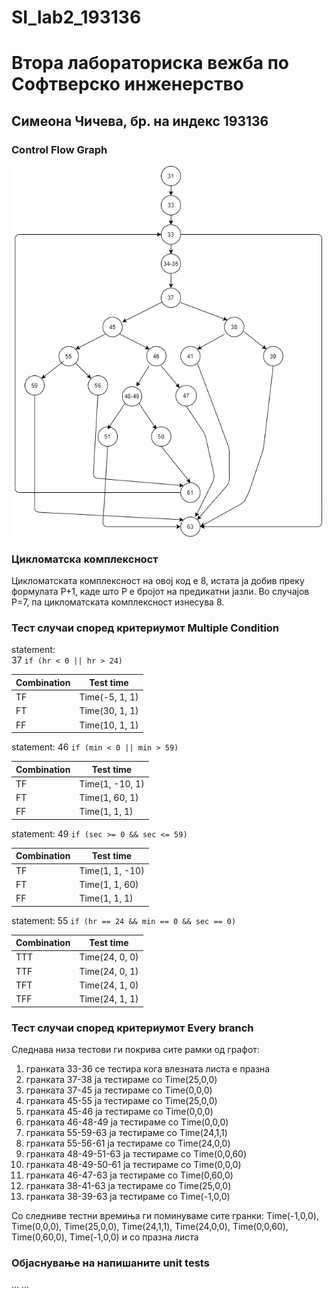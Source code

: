 # SI_lab2_193136
# Втора лабораториска вежба по Софтверско инженерство

## Симеона Чичева, бр. на индекс 193136

###  Control Flow Graph

![Control Flow Graph](CFG1.png)

### Цикломатска комплексност

Цикломатската комплексност на овој код е 8, истата ја добив преку формулата P+1, каде што P е бројот на предикатни јазли. Во случајoв P=7, па цикломатската комплексност изнесува 8.

### Тест случаи според критериумот  Multiple Condition

statement:  
37 `if (hr < 0 || hr > 24)`

| Combination | Test time |
| ----------- | --------- |
| TF | Time(-5, 1, 1) |
| FT | Time(30, 1, 1) |
| FF | Time(10, 1, 1) |



statement:
46 `if (min < 0 || min > 59)`

| Combination | Test time |
| ----------- | --------- |
| TF | Time(1, -10, 1) |
| FT | Time(1, 60, 1) |
| FF | Time(1, 1, 1) |


statement:
49 `if (sec >= 0 && sec <= 59)`

| Combination | Test time |
| ----------- | --------- |
| TF | Time(1, 1, -10) |
| FT | Time(1, 1, 60) |
| FF | Time(1, 1, 1) |



statement:
55 `if (hr == 24 && min == 0 && sec == 0)`

| Combination | Test time |
| ----------- | --------- |
| TTT | Time(24, 0, 0) |
| TTF | Time(24, 0, 1) |
| TFT | Time(24, 1, 0) |
| TFF | Time(24, 1, 1) |

### Тест случаи според критериумот Every branch

Следнава низа тестови ги покрива сите рамки од графот: 
1. гранката 33-36 се тестира кога влезната листа е празна
2. гранката 37-38 ја тестираме со Тime(25,0,0)
3. гранката 37-45 ја тестираме со Time(0,0,0) 
4. гранката 45-55 ја тестираме со Time(25,0,0)
5. гранката 45-46 ја тестираме со Time(0,0,0)
6. гранката 46-48-49 ја тестираме со Time(0,0,0)
7. гранката 55-59-63 ја тестираме со Time(24,1,1)
8. гранката 55-56-61 ја тестираме со Time(24,0,0)
9. гранката 48-49-51-63 ја тестираме со Time(0,0,60)
10. гранката 48-49-50-61 ја тестираме со Time(0,0,0)
11. гранката 46-47-63 ја тестираме со Time(0,60,0)
12. гранката 38-41-63 ја тестираме со Time(25,0,0)
13. гранката 38-39-63 ја тестираме со Time(-1,0,0)

Со следниве тестни времиња ги поминуваме сите гранки: Time(-1,0,0), Time(0,0,0), Time(25,0,0), Time(24,1,1), Time(24,0,0), Time(0,0,60), Time(0,60,0), Time(-1,0,0) и со празна листа

### Објаснување на напишаните unit tests

...
...
